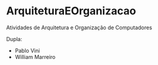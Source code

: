 # ArquiteturaEOrganizacao
Atividades de Arquitetura e Organização de Computadores 

Dupla:
- Pablo Vini
- William Marreiro
